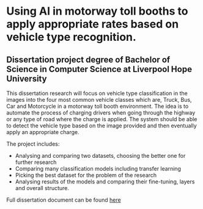 # Using AI in motorway toll booths to apply appropriate rates based on vehicle type recognition.

## Dissertation project degree of Bachelor of Science in Computer Science at Liverpool Hope University

This dissertation research will focus on vehicle type classification in the images into the four most
common vehicle classes which are, Truck, Bus, Car and Motorcycle in a motorway toll booth
environment. The idea is to automate the process of charging drivers when going through the
highway or any type of road where the charge is applied. The system should be able to detect the
vehicle type based on the image provided and then eventually apply an appropriate charge.

The project includes:
* Analysing and comparing two datasets, choosing the better one for further research
* Comparing many classification models including transfer learning 
* Picking the best dataset for the problem of the research
* Analysing results of the models and comparing their fine-tuning, layers and overall structure.

Full dissertation document can be found <a href="https://github.com/xenono/vehicle-classification/blob/main/Dissertation-Writeup.pdf">here</a>